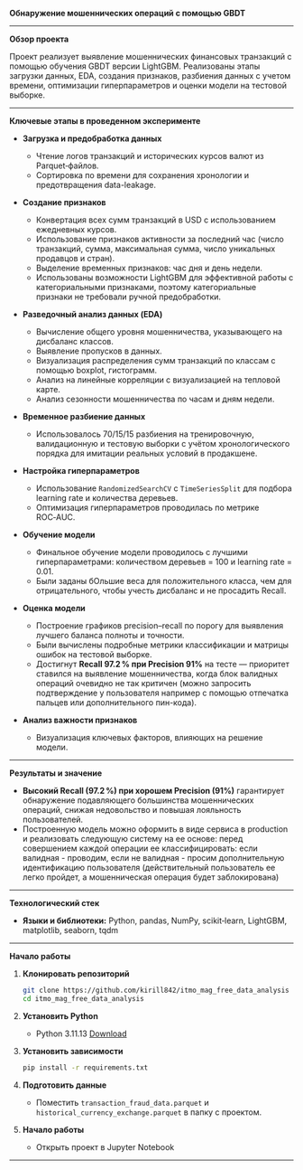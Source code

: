 **Обнаружение мошеннических операций с помощью GBDT**

---

**Обзор проекта**

Проект реализует выявление мошеннических финансовых транзакций с помощью обучения GBDT версии LightGBM. Реализованы этапы загрузки данных, EDA, создания признаков, разбиения данных с учетом времени, оптимизации гиперпараметров и оценки модели на тестовой выборке.

---

**Ключевые этапы в проведенном эксперименте**

* **Загрузка и предобработка данных**

  * Чтение логов транзакций и исторических курсов валют из Parquet‑файлов.
  * Сортировка по времени для сохранения хронологии и предотвращения data-leakage.

* **Создание признаков**

  * Конвертация всех сумм транзакций в USD с использованием ежедневных курсов.
  * Использование признаков активности за последний час (число транзакций, сумма, максимальная сумма, число уникальных продавцов и стран).
  * Выделение временных признаков: час дня и день недели.
  * Использованы возможности LightGBM для эффективной работы с категориальными признаками, поэтому категориальные признаки не требовали ручной предобработки.

* **Разведочный анализ данных (EDA)**

  * Вычисление общего уровня мошенничества, указывающего на дисбаланс классов.
  * Выявление пропусков в данных.
  * Визуализация распределения сумм транзакций по классам с помощью boxplot, гистограмм.
  * Анализ на линейные корреляции с визуализацией на тепловой карте.
  * Анализ сезонности мошенничества по часам и дням недели.

* **Временное разбиение данных**

  * Использовалось 70/15/15 разбиения на тренировочную, валидационную и тестовую выборки с учётом хронологического порядка для имитации реальных условий в продакшене.

* **Настройка гиперпараметров**

  * Использование `RandomizedSearchCV` с `TimeSeriesSplit` для подбора learning rate и количества деревьев.
  * Оптимизация гиперпараметров проводилась по метрике ROC‑AUC.

* **Обучение модели**

  * Финальное обучение модели проводилось с лучшими гиперпараметрами: количеством деревьев = 100 и learning rate = 0.01.
  * Были заданы бОльшие веса для положительного класса, чем для отрицательного, чтобы учесть дисбаланс и не просадить Recall.

* **Оценка модели**

  * Построение графиков precision–recall по порогу для выявления лучшего баланса полноты и точности.
  * Были вычислены подробные метрики классификации и матрицы ошибок на тестовой выборке.
  * Достигнут **Recall 97.2 % при Precision 91%** на тесте — приоритет ставился на выявление мошенничества, когда блок валидных операций очевидно не так критичен (можно запросить подтверждение у пользователя например с помощью отпечатка пальцев или дополнительного пин-кода).

* **Анализ важности признаков**

  * Визуализация ключевых факторов, влияющих на решение модели.

---

**Результаты и значение**

* **Высокий Recall (97.2 %) при хорошем Precision (91%)** гарантирует обнаружение подавляющего большинства мошеннических операций, снижая недовольство и повышая лояльность пользователей.
* Построенную модель можно оформить в виде сервиса в production и реализовать следующую систему на ее основе: перед совершением каждой операции ее классифицировать: если валидная - проводим, если не валидная - просим дополнительную идентификацию пользователя (действительный пользователь ее легко пройдет, а мошенническая операция будет заблокирована)

---

**Технологический стек**

* **Языки и библиотеки:** Python, pandas, NumPy, scikit‑learn, LightGBM, matplotlib, seaborn, tqdm

---

**Начало работы**

1. **Клонировать репозиторий**

   ```bash
   git clone https://github.com/kirill842/itmo_mag_free_data_analysis
   cd itmo_mag_free_data_analysis
   ```
2. **Установить Python**

   * Python 3.11.13 [Download](https://www.python.org/downloads/release/python-31113/)
3. **Установить зависимости**

   ```bash
   pip install -r requirements.txt
   ```
4. **Подготовить данные**

   * Поместить `transaction_fraud_data.parquet` и `historical_currency_exchange.parquet` в папку с проектом.
5. **Начало работы**

   * Открыть проект в Jupyter Notebook

---
